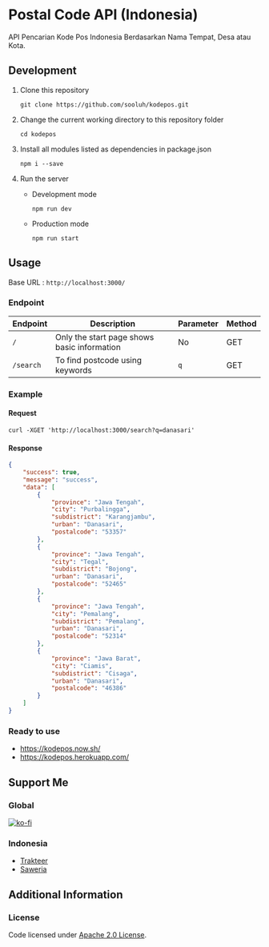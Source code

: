 # Postal Code API (Indonesia)

API Pencarian Kode Pos Indonesia Berdasarkan Nama Tempat, Desa atau Kota.

## Development

1. Clone this repository
    ```
    git clone https://github.com/sooluh/kodepos.git
    ```

2. Change the current working directory to this repository folder
    ```
    cd kodepos
    ```

3. Install all modules listed as dependencies in package.json
    ```
    npm i --save
    ```
    
4. Run the server
    
    - Development mode
        ```
        npm run dev
        ```
    
    - Production mode
        ```
        npm run start
        ```

## Usage

Base URL : `http://localhost:3000/`

### Endpoint

| Endpoint  | Description                                 | Parameter | Method |
| --------- | ------------------------------------------- | --------- | ------ |
| `/`       | Only the start page shows basic information | No        | GET    |
| `/search` | To find postcode using keywords             | `q`       | GET    |

### Example

#### Request

```curl
curl -XGET 'http://localhost:3000/search?q=danasari'
```

#### Response

```json
{
    "success": true,
    "message": "success",
    "data": [
        {
            "province": "Jawa Tengah",
            "city": "Purbalingga",
            "subdistrict": "Karangjambu",
            "urban": "Danasari",
            "postalcode": "53357"
        },
        {
            "province": "Jawa Tengah",
            "city": "Tegal",
            "subdistrict": "Bojong",
            "urban": "Danasari",
            "postalcode": "52465"
        },
        {
            "province": "Jawa Tengah",
            "city": "Pemalang",
            "subdistrict": "Pemalang",
            "urban": "Danasari",
            "postalcode": "52314"
        },
        {
            "province": "Jawa Barat",
            "city": "Ciamis",
            "subdistrict": "Cisaga",
            "urban": "Danasari",
            "postalcode": "46386"
        }
    ]
}
```

### Ready to use

- https://kodepos.now.sh/
- https://kodepos.herokuapp.com/

## Support Me

### Global

[![ko-fi](https://www.ko-fi.com/img/githubbutton_sm.svg)](https://ko-fi.com/sooluh)

### Indonesia

- [Trakteer](https://trakteer.id/sooluh)
- [Saweria](https://saweria.co/sooluh)

## Additional Information

### License

Code licensed under [Apache 2.0 License](https://github.com/sooluh/kodepos/blob/main/LICENSE).
